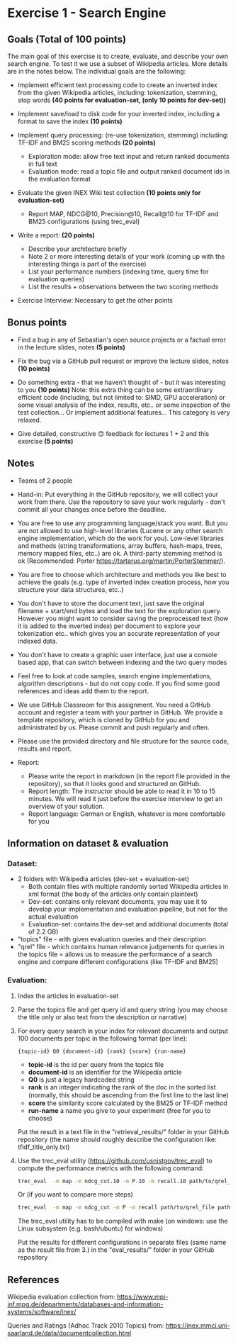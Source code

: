# Exercise 1 - Search Engine

## Goals (Total of 100 points)

The main goal of this exercise is to create, evaluate, and describe your own search engine. To test it we use a subset of Wikipedia articles. More details are in the notes below. The individual goals are the following:

- Implement efficient text processing code to create an inverted index from the given Wikipedia articles, including: tokenization, stemming, stop words **(40 points for evaluation-set, (only 10 points for dev-set))**

- Implement save/load to disk code for your inverted index, including a format to save the index **(10 points)**

- Implement query processing: (re-use tokenization, stemming) including: TF-IDF and BM25 scoring methods **(20 points)**
	- Exploration mode: allow free text input and return ranked documents in full text
	- Evaluation mode: read a topic file and output ranked document ids in the evaluation format 
- Evaluate the given INEX Wiki test collection **(10 points only for evaluation-set)**
	- Report MAP, NDCG@10, Precision@10, Recall@10 for TF-IDF and BM25 configurations (using trec_eval)
- Write a report:  **(20 points)**
	- Describe your architecture briefly 
	- Note 2 or more interesting details of your work (coming up with the interesting things is part of the exercise)
	- List your performance numbers (indexing time, query time for evaluation queries)
	- List the results + observations between the two scoring methods
	
- Exercise Interview: Necessary to get the other points 
	
## Bonus points

- Find a bug in any of Sebastian's open source projects or a factual error in the lecture slides, notes **(5 points)**
- Fix the bug via a GitHub pull request or improve the lecture slides, notes **(10 points)**

- Do something extra -  that we haven't thought of - but it was interesting to you **(10 points)** Note: this extra thing can be some extraordinary efficient code (including, but not limited to: SIMD, GPU acceleration) or some visual analysis of the index, results, etc.. or some inspection of the test collection… Or implement additional features… This category is very relaxed.
	
- Give detailed, constructive 😊 feedback for lectures 1 + 2 and this exercise **(5 points)** 


## Notes

- Teams of 2 people 

- Hand-in: Put everything in the GitHub repository, we will collect your work from there. Use the repository to save your work regularly - don't commit all your changes once before the deadline.  

- You are free to use any programming language/stack you want. But you are not allowed to use high-level libraries (Lucene or any other search engine implementation, which do the work for you). Low-level libraries and methods (string transformations, array buffers, hash-maps, trees, memory mapped files, etc..) are ok. A third-party stemming method is ok (Recommended: Porter https://tartarus.org/martin/PorterStemmer/).
- You are free to choose which architecture and methods you like best to achieve the goals (e.g. type of inverted index creation process, how you structure your data structures, etc..)

- You don't have to store the document text, just save the original filename + start/end bytes and load the text for the exploration query. However you might want to consider saving the preprocessed text (how it is added to the inverted index) per document to explore your tokenization etc.. which gives you an accurate representation of your indexed data.
- You don't have to create a graphic user interface, just use a console based app, that can switch between indexing and the two query modes

- Feel free to look at code samples, search engine implementations, algorithm descriptions - but do not copy code. If you find some good references and ideas add them to the report.
- We use GitHub Classroom for this assignment. You need a GitHub account and register a team with your partner in GitHub. We provide a template repository, which is cloned by GitHub for you and administrated by us. Please commit and push regularly and often.
- Please use the provided directory and file structure for the source code, results and report. 

- Report:

	- Please write the report in markdown (in the report file provided in the repository), so that it looks good and structured on GitHub. 
	- Report length: The instructor should be able to read it in 10 to 15 minutes. We will read it just before the exercise interview to get an overview of your solution.
	- Report language: German or English, whatever is more comfortable for you


## Information on dataset & evaluation

### Dataset: 
- 2 folders with Wikipedia articles (dev-set + evaluation-set)
	- Both contain files with multiple randomly sorted Wikipedia articles in xml format (the body of the articles only contain plaintext)
	- Dev-set: contains only relevant documents, you may use it to develop your implementation and evaluation pipeline, but not for the actual evaluation 
	- Evaluation-set: contains the dev-set and additional documents (total of 2.2 GB)
- "topics" file - with given evaluation queries and their description
- "qrel" file - which contains human relevance judgements for queries in the topics file = allows us to measure the performance of a search engine and compare different configurations (like TF-IDF and BM25)

### Evaluation:

1. Index the articles in evaluation-set
2. Parse the topics file and get query id and query string (you may choose the title only or also text from the description or narrative)
3. For every query search in your index for relevant documents and output 100 documents per topic in the following format (per line):

	   {topic-id} Q0 {document-id} {rank} {score} {run-name} 
	
	- **topic-id** is the id per query from the topics file
	- **document-id** is an identifier for the Wikipedia article
	- **Q0** is just a legacy hardcoded string
	- **rank** is an integer indicating the rank of the doc in the sorted list (normally, this should be ascending from the ﬁrst line to the last line)
	- **score** the similarity score calculated by the BM25 or TF-IDF method
	- **run-name** a name you give to your experiment (free for you to choose)
	
	Put the result in a text file in the "retrieval_results/" folder in your GitHub repository (the name should roughly describe the configuration like: tfidf_title_only.txt)
	
4. Use the trec_eval utility (https://github.com/usnistgov/trec_eval) to compute the performance metrics with the following command:

	```bash
    trec_eval  -m map -m ndcg_cut.10 -m P.10 -m recall.10 path/to/qrel_file path/to/output_from_3 
	```

	Or (if you want to compare more steps)
	
	```bash
    trec_eval  -m map -m ndcg_cut -m P -m recall path/to/qrel_file path/to/output_from_3 
	```
	
	The trec_eval utility has to be compiled with make (on windows: use the Linux subsystem (e.g. bash/ubuntu) for windows)
	
	Put the results for different configurations in separate files (same name as the result file from 3.) in the "eval_results/" folder in your GitHub repository

## References

Wikipedia evaluation collection from: https://www.mpi-inf.mpg.de/departments/databases-and-information-systems/software/inex/

Queries and Ratings (Adhoc Track 2010 Topics) from: https://inex.mmci.uni-saarland.de/data/documentcollection.html
